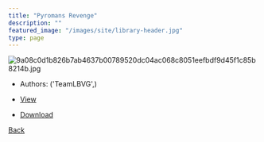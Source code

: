 ```yaml
---
title: "Pyromans Revenge"
description: ""
featured_image: "/images/site/library-header.jpg"
type: page
---
```


![9a08c0d1b826b7ab4637b00789520dc04ac068c8051eefbdf9d45f1c85b8214b.jpg](https://drive.google.com/uc?export=view&id=14JxGL2evsA0rf_1TYh6xXbz7Xx1XOZ62)
* Authors: ('TeamLBVG',)
* <a href="https://drive.google.com/uc?export=view&id=19ZNCj58HeZ3CBNXgMQStspUP2oju3Ts2" target="_blank">View</a>

* [Download](https://drive.google.com/uc?export=download&id=19ZNCj58HeZ3CBNXgMQStspUP2oju3Ts2)

[Back](/library/)
